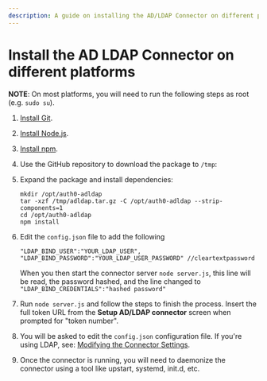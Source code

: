 ```yaml
---
description: A guide on installing the AD/LDAP Connector on different platforms.
---
```


# Install the AD LDAP Connector on different platforms

**NOTE**: On most platforms, you will need to run the following steps as root (e.g. `sudo su`).

1. [Install Git](https://git-scm.com/download/linux).
2. [Install Node.js](https://nodejs.org).
3. [Install npm](http://blog.npmjs.org/post/85484771375/how-to-install-npm).
4. Use the GitHub repository to download the package <a class="download-github" href=""></a> to `/tmp`: <br>
    <code class="curl-example"></code>
5. Expand the package and install dependencies:

    ```
    mkdir /opt/auth0-adldap
    tar -xzf /tmp/adldap.tar.gz -C /opt/auth0-adldap --strip-components=1
    cd /opt/auth0-adldap
    npm install
    ```

6. Edit the `config.json` file to add the following

    ```
    "LDAP_BIND_USER":"YOUR_LDAP_USER",
    "LDAP_BIND_PASSWORD":"YOUR_LDAP_USER_PASSWORD" //cleartextpassword
    ```

    When you then start the connector server `node server.js`, this line will be read, the password hashed, and the line changed to
`"LDAP_BIND_CREDENTIALS":"hashed password"`

7. Run `node server.js` and follow the steps to finish the process. Insert the full token URL from the **Setup AD/LDAP connector** screen when prompted for "token number".
8. You will be asked to edit the `config.json` configuration file. If you're using LDAP, see: [Modifying the Connector Settings](/connector/modify).
9. Once the connector is running, you will need to daemonize the connector using a tool like upstart, systemd, init.d, etc.

<script type="text/javascript">
  $.getJSON('https://cdn.auth0.com/connector/windows/latest.json', function (data) {
    $('.download-github')
        .attr('href', 'https://github.com/auth0/ad-ldap-connector/releases/tag/v' + data.version)
        .text('adldap-' + data.version);

    $('.curl-example')
      .text('curl -Lo /tmp/adldap.tar.gz \\\n    https://github.com/auth0/ad-ldap-connector/archive/v' + data.version + '.tar.gz');
  })
</script>
